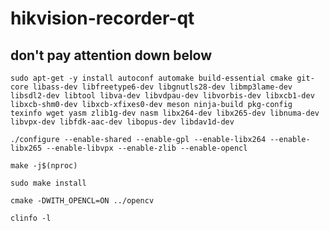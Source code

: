 # hikvision-recorder-qt

## don't pay attention down below
```
sudo apt-get -y install autoconf automake build-essential cmake git-core libass-dev libfreetype6-dev libgnutls28-dev libmp3lame-dev libsdl2-dev libtool libva-dev libvdpau-dev libvorbis-dev libxcb1-dev libxcb-shm0-dev libxcb-xfixes0-dev meson ninja-build pkg-config texinfo wget yasm zlib1g-dev nasm libx264-dev libx265-dev libnuma-dev libvpx-dev libfdk-aac-dev libopus-dev libdav1d-dev
```
```
./configure --enable-shared --enable-gpl --enable-libx264 --enable-libx265 --enable-libvpx --enable-zlib --enable-opencl
```
```
make -j$(nproc)
```
```
sudo make install
```
```
cmake -DWITH_OPENCL=ON ../opencv
```
```
clinfo -l
```

